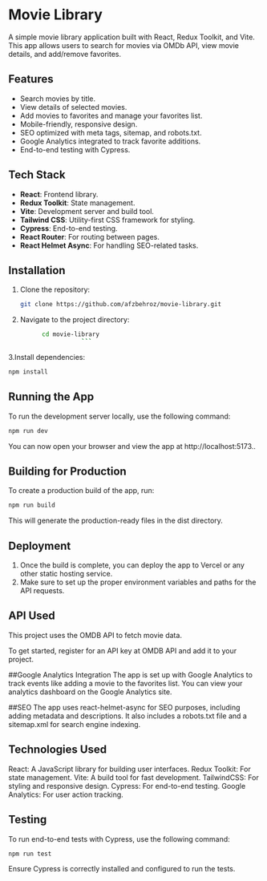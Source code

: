 
# Movie Library

A simple movie library application built with React, Redux Toolkit, and Vite. This app allows users to search for movies via OMDb API, view movie details, and add/remove favorites.

## Features
- Search movies by title.
- View details of selected movies.
- Add movies to favorites and manage your favorites list.
- Mobile-friendly, responsive design.
- SEO optimized with meta tags, sitemap, and robots.txt.
- Google Analytics integrated to track favorite additions.
- End-to-end testing with Cypress.

## Tech Stack
- **React**: Frontend library.
- **Redux Toolkit**: State management.
- **Vite**: Development server and build tool.
- **Tailwind CSS**: Utility-first CSS framework for styling.
- **Cypress**: End-to-end testing.
- **React Router**: For routing between pages.
- **React Helmet Async**: For handling SEO-related tasks.

## Installation

1. Clone the repository:
   ```bash
   git clone https://github.com/afzbehroz/movie-library.git
   ```
2. Navigate to the project directory:
   ```bash
         cd movie-library
                    ```
3.Install dependencies:
```bash
npm install
```
## Running the App
To run the development server locally, use the following command:
```bash
npm run dev
```
You can now open your browser and view the app at http://localhost:5173..
## Building for Production
To create a production build of the app, run:
```bash
npm run build
```
This will generate the production-ready files in the dist directory.

## Deployment
1. Once the build is complete, you can deploy the app to Vercel or any other static hosting service.
2. Make sure to set up the proper environment variables and paths for the API requests.

## API Used
This project uses the OMDB API to fetch movie data.

To get started, register for an API key at OMDB API and add it to your project.


##Google Analytics Integration
The app is set up with Google Analytics to track events like adding a movie to the favorites list. You can view your analytics dashboard on the Google Analytics site.

##SEO
The app uses react-helmet-async for SEO purposes, including adding metadata and descriptions. It also includes a robots.txt file and a sitemap.xml for search engine indexing.

## Technologies Used
React: A JavaScript library for building user interfaces.
Redux Toolkit: For state management.
Vite: A build tool for fast development.
TailwindCSS: For styling and responsive design.
Cypress: For end-to-end testing.
Google Analytics: For user action tracking.

## Testing
To run end-to-end tests with Cypress, use the following command:
```bash
npm run test
```
Ensure Cypress is correctly installed and configured to run the tests.
